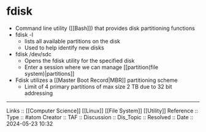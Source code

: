 # fdisk

- Command line utility ([[Bash]]) that provides disk partitioning functions
- fdisk -l
	- lists all available partitions on the disk
	- Used to help identify new disks
- fdisk /dev/sdc
	- Opens the fdisk utility for the specified disk
	- Enter a session where we can manage [[partition(file system)|partitions]]
- Fdisk utilizes a [[Master Boot Record|MBR]] partitioning scheme
	- Limit of 4 primary partitions of max size 2 TB due to 32 bit addressing
---
Links :: [[Computer Science]] [[Linux]] [[File System]] [[Utility]]
Reference ::
Type :: #atom
Creator ::
TAF ::
Discussion ::
Dis_Topic :: 
Resolved ::
Date :: 2024-05-23 10:32
